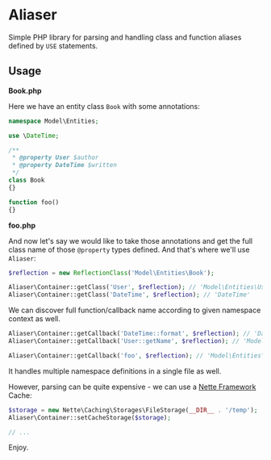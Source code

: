 Aliaser
=======

Simple PHP library for parsing and handling class and function aliases defined by `USE` statements.

Usage
-----

**Book.php**

Here we have an entity class `Book` with some annotations:

```php
namespace Model\Entities;

use \DateTime;

/**
 * @property User $author
 * @property DateTime $written
 */
class Book
{}

function foo()
{}
```

**foo.php**

And now let's say we would like to take those annotations and get the full class name of those `@property` types defined. And that's where we'll use `Aliaser`:

```php
$reflection = new ReflectionClass('Model\Entities\Book');

Aliaser\Container::getClass('User', $reflection); // 'Model\Entities\User'
Aliaser\Container::getClass('DateTime', $reflection); // 'DateTime'
```

We can discover full function/callback name according to given namespace context as well.

```php
Aliaser\Container::getCallback('DateTime::format', $reflection); // 'DateTime::format'
Aliaser\Container::getCallback('User::getName', $reflection); // 'Model\Entities\User::getName'

Aliaser\Container::getCallback('foo', $reflection); // 'Model\Entities\foo'
```

It handles multiple namespace definitions in a single file as well.

However, parsing can be quite expensive - we can use a [Nette Framework](http://doc.nette.org/en/caching) Cache:

```php
$storage = new Nette\Caching\Storages\FileStorage(__DIR__ . '/temp');
Aliaser\Container::setCacheStorage($storage);

// ...
```

Enjoy.

